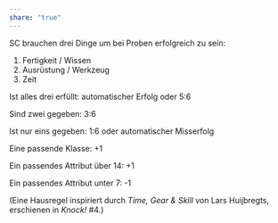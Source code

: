 ```yaml
---
share: "true"
---
```

SC brauchen drei Dinge um bei Proben erfolgreich zu sein:
1. Fertigkeit / Wissen
2. Ausrüstung / Werkzeug 
3. Zeit

Ist alles drei erfüllt:
automatischer Erfolg oder 5:6

Sind zwei gegeben:
3:6

Ist nur eins gegeben:
1:6 oder automatischer Misserfolg

Eine passende Klasse: +1

Ein passendes Attribut über 14: +1

Ein passendes Attribut unter 7: -1

(Eine Hausregel inspiriert durch *Time, Gear & Skill* von Lars Huijbregts, erschienen in *Knock!* #4.)